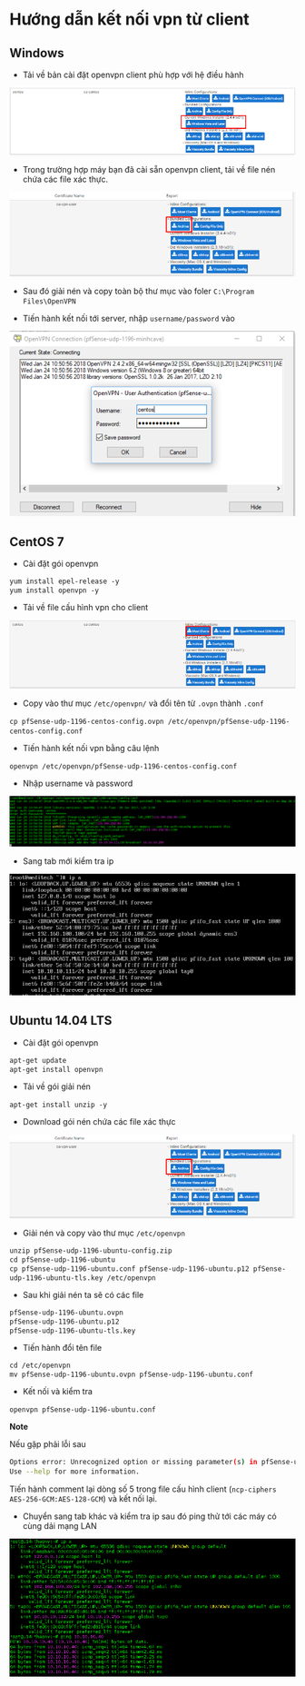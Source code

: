 # Hướng dẫn kết nối vpn từ client

## Windows

- Tải về bản cài đặt openvpn client phù hợp với hệ điều hành

<img src="../images/48.png">

- Trong trường hợp máy bạn đã cài sẵn openvpn client, tải về file nén chứa các file xác thực.

<img src="../images/55.png">

- Sau đó giải nén và copy toàn bộ thư mục vào foler `C:\Program Files\OpenVPN`

- Tiến hành kết nối tới server, nhập `username/password` vào

<img src="../images/49.png">

## CentOS 7

- Cài đặt gói openvpn

```
yum install epel-release -y
yum install openvpn -y
```

- Tải về file cấu hình vpn cho client

<img src="../images/47.png">

- Copy vào thư mục `/etc/openvpn/` và đổi tên từ `.ovpn` thành `.conf`

`cp pfSense-udp-1196-centos-config.ovpn /etc/openvpn/pfSense-udp-1196-centos-config.conf`

- Tiến hành kết nối vpn bằng câu lệnh

`openvpn /etc/openvpn/pfSense-udp-1196-centos-config.conf`

- Nhập username và password

<img src="../images/50.png">

- Sang tab mới kiểm tra ip

<img src="../images/51.png">

## Ubuntu 14.04 LTS

- Cài đặt gói openvpn

```
apt-get update
apt-get install openvpn
```

- Tải về gói giải nén

`apt-get install unzip -y`

- Download gói nén chứa các file xác thực

<img src="../images/55.png">

- Giải nén và copy vào thư mục `/etc/openvpn`

```
unzip pfSense-udp-1196-ubuntu-config.zip
cd pfSense-udp-1196-ubuntu
cp pfSense-udp-1196-ubuntu.conf pfSense-udp-1196-ubuntu.p12 pfSense-udp-1196-ubuntu-tls.key /etc/openvpn
```

- Sau khi giải nén ta sẽ có các file

```
pfSense-udp-1196-ubuntu.ovpn
pfSense-udp-1196-ubuntu.p12
pfSense-udp-1196-ubuntu-tls.key
```

- Tiến hành đổi tên file

```
cd /etc/openvpn
mv pfSense-udp-1196-ubuntu.ovpn pfSense-udp-1196-ubuntu.conf
```

- Kết nối và kiểm tra

`openvpn pfSense-udp-1196-ubuntu.conf`

**Note**

Nếu gặp phải lỗi sau

``` sh
Options error: Unrecognized option or missing parameter(s) in pfSense-udp-1196-ubuntu.conf:5: ncp-ciphers (2.3.2)
Use --help for more information.
```

Tiến hành comment lại dòng số 5 trong file cấu hình client (`ncp-ciphers AES-256-GCM:AES-128-GCM`) và kết nối lại.

- Chuyển sang tab khác và kiểm tra ip sau đó ping thử tới các máy có cùng dải mạng LAN

<img src="../images/52.png">
